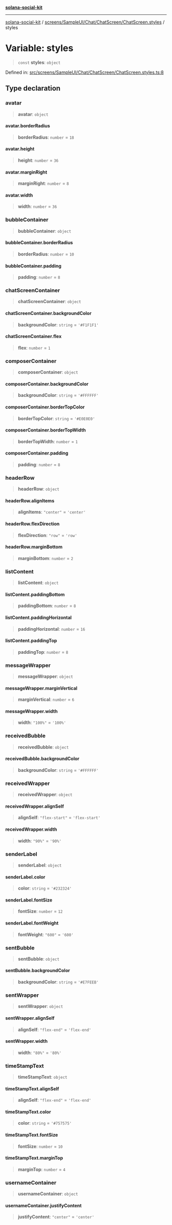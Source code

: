 [**solana-social-kit**](../../../../../../README.md)

***

[solana-social-kit](../../../../../../README.md) / [screens/SampleUI/Chat/ChatScreen/ChatScreen.styles](../README.md) / styles

# Variable: styles

> `const` **styles**: `object`

Defined in: [src/screens/SampleUI/Chat/ChatScreen/ChatScreen.styles.ts:8](https://github.com/SendArcade/solana-social-starter/blob/03568260ca96ed63f77049843c721de1cb011893/src/screens/SampleUI/Chat/ChatScreen/ChatScreen.styles.ts#L8)

## Type declaration

### avatar

> **avatar**: `object`

#### avatar.borderRadius

> **borderRadius**: `number` = `18`

#### avatar.height

> **height**: `number` = `36`

#### avatar.marginRight

> **marginRight**: `number` = `8`

#### avatar.width

> **width**: `number` = `36`

### bubbleContainer

> **bubbleContainer**: `object`

#### bubbleContainer.borderRadius

> **borderRadius**: `number` = `10`

#### bubbleContainer.padding

> **padding**: `number` = `8`

### chatScreenContainer

> **chatScreenContainer**: `object`

#### chatScreenContainer.backgroundColor

> **backgroundColor**: `string` = `'#F1F1F1'`

#### chatScreenContainer.flex

> **flex**: `number` = `1`

### composerContainer

> **composerContainer**: `object`

#### composerContainer.backgroundColor

> **backgroundColor**: `string` = `'#FFFFFF'`

#### composerContainer.borderTopColor

> **borderTopColor**: `string` = `'#E0E0E0'`

#### composerContainer.borderTopWidth

> **borderTopWidth**: `number` = `1`

#### composerContainer.padding

> **padding**: `number` = `8`

### headerRow

> **headerRow**: `object`

#### headerRow.alignItems

> **alignItems**: `"center"` = `'center'`

#### headerRow.flexDirection

> **flexDirection**: `"row"` = `'row'`

#### headerRow.marginBottom

> **marginBottom**: `number` = `2`

### listContent

> **listContent**: `object`

#### listContent.paddingBottom

> **paddingBottom**: `number` = `8`

#### listContent.paddingHorizontal

> **paddingHorizontal**: `number` = `16`

#### listContent.paddingTop

> **paddingTop**: `number` = `8`

### messageWrapper

> **messageWrapper**: `object`

#### messageWrapper.marginVertical

> **marginVertical**: `number` = `6`

#### messageWrapper.width

> **width**: `"100%"` = `'100%'`

### receivedBubble

> **receivedBubble**: `object`

#### receivedBubble.backgroundColor

> **backgroundColor**: `string` = `'#FFFFFF'`

### receivedWrapper

> **receivedWrapper**: `object`

#### receivedWrapper.alignSelf

> **alignSelf**: `"flex-start"` = `'flex-start'`

#### receivedWrapper.width

> **width**: `"90%"` = `'90%'`

### senderLabel

> **senderLabel**: `object`

#### senderLabel.color

> **color**: `string` = `'#232324'`

#### senderLabel.fontSize

> **fontSize**: `number` = `12`

#### senderLabel.fontWeight

> **fontWeight**: `"600"` = `'600'`

### sentBubble

> **sentBubble**: `object`

#### sentBubble.backgroundColor

> **backgroundColor**: `string` = `'#E7FEEB'`

### sentWrapper

> **sentWrapper**: `object`

#### sentWrapper.alignSelf

> **alignSelf**: `"flex-end"` = `'flex-end'`

#### sentWrapper.width

> **width**: `"80%"` = `'80%'`

### timeStampText

> **timeStampText**: `object`

#### timeStampText.alignSelf

> **alignSelf**: `"flex-end"` = `'flex-end'`

#### timeStampText.color

> **color**: `string` = `'#757575'`

#### timeStampText.fontSize

> **fontSize**: `number` = `10`

#### timeStampText.marginTop

> **marginTop**: `number` = `4`

### usernameContainer

> **usernameContainer**: `object`

#### usernameContainer.justifyContent

> **justifyContent**: `"center"` = `'center'`
